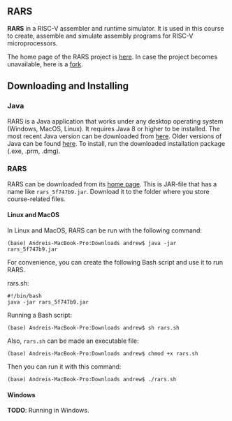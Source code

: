 RARS
---

__RARS__ in a RISC-V assembler and runtime simulator. It is used in this course
to create, assemble and simulate assembly programs for RISC-V microprocessors.

The home page of the RARS project is [here](https://github.com/TheThirdOne/rars).
In case the project becomes unavailable, here is a [fork](https://github.com/andrewt0301/rars).

## Downloading and Installing

### Java 

RARS is a Java application that works under any desktop operating system (Windows, MacOS, Linux).
It requires Java 8 or higher to be installed. The most recent Java version can be downloaded
from [here](https://www.oracle.com/java/technologies/javase-downloads.html).
Older versions of Java can be found [here](
https://www.oracle.com/java/technologies/oracle-java-archive-downloads.html).
To install, run the downloaded installation package (.exe, .prm, .dmg).

### RARS

RARS can be downloaded from its [home page](https://github.com/TheThirdOne/rars).
This is JAR-file that has a name like `rars_5f747b9.jar`.
Download it to the folder where you store course-related files.

#### Linux and MacOS

In Linux and MacOS, RARS can be run with the following command:

    (base) Andreis-MacBook-Pro:Downloads andrew$ java -jar rars_5f747b9.jar 

For convenience, you can create the following Bash script and use it to run RARS.

rars.sh:

    #!/bin/bash
    java -jar rars_5f747b9.jar 

Running a Bash script:

    (base) Andreis-MacBook-Pro:Downloads andrew$ sh rars.sh 

Also, `rars.sh` can be made an executable file:

    (base) Andreis-MacBook-Pro:Downloads andrew$ chmod +x rars.sh

Then you can run it with this command:

    (base) Andreis-MacBook-Pro:Downloads andrew$ ./rars.sh

#### Windows

__TODO__: Running in Windows.
